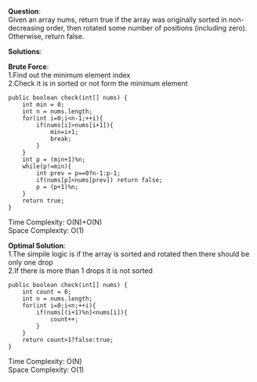 **Question**:  
Given an array nums, return true if the array was originally sorted in non-decreasing order, then rotated some number of positions (including zero). Otherwise, return false.  

**Solutions**:   

**Brute Force**:  
1.Find out the minimum element index  
2.Check it is in sorted or not form the minimum element

    public boolean check(int[] nums) {
        int min = 0;
        int n = nums.length;
        for(int i=0;i<n-1;++i){
            if(nums[i]>nums[i+1]){
                min=i+1;
                break;
            }
        }
        int p = (min+1)%n;
        while(p!=min){
            int prev = p==0?n-1:p-1;
            if(nums[p]<nums[prev]) return false;
            p = (p+1)%n;
        }
        return true;
    }

Time Complexity: O(N)+O(N)  
Space Complexity: O(1)  



**Optimal Solution**:  
1.The simpile logic is if the array is sorted and rotated then there should be only one drop  
2.If there is more than 1 drops it is not sorted  

    public boolean check(int[] nums) {
        int count = 0;
        int n = nums.length;
        for(int i=0;i<n;++i){
            if(nums[(i+1)%n]<nums[i]){
                count++;
            }
        }
        return count>1?false:true;
    }

Time Complexity: O(N)  
Space Complexity: O(1)